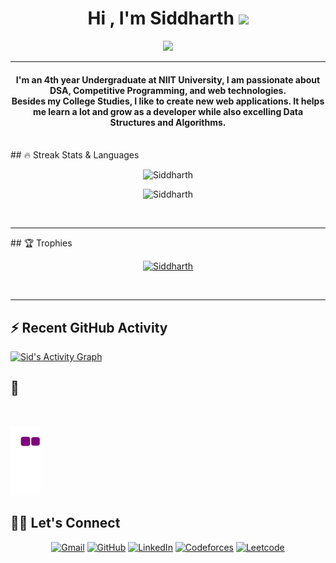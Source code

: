 

<h1 align="center">Hi , I'm Siddharth <img src="https://media.giphy.com/media/hvRJCLFzcasrR4ia7z/giphy.gif" width="35"></h1>
<p align="center">
  <a href="https://github.com/sid121212"><img src="https://readme-typing-svg.herokuapp.com?lines=Competitive+Programmer;JavaScript%20|%20React%20|%20Django%20Developer;Always%20learning%20new%20things&center=true&width=500&height=50"></a>
</p>
<hr/>

<!--countprivate--!>
<h4 align="center">
I'm an 4th year Undergraduate at NIIT University, I am passionate about DSA, Competitive Programming, and web technologies. <br />
	Besides my College Studies, I like to create new web applications. It helps me learn a lot and grow as a developer while also excelling Data Structures and Algorithms.
</h4>
<br>


## 🔥 Streak Stats & Languages
<p align="center"><img src="https://github-readme-streak-stats.herokuapp.com/?user=sid121212&theme=algolia" alt="Siddharth" /></p>
<p align="center"><img src="https://github-readme-stats.vercel.app/api/top-langs/?username=sid121212&count_private=true&theme=algolia&layout=compact" alt="Siddharth" /></p>

<br>
<hr/>

## 🏆 Trophies
<p align="center"> <a href="https://github.com/jaypavasiya"><img
      src="https://github-profile-trophy.vercel.app/?username=sid121212&row=1&column=3&theme=algolia" alt="Siddharth" /></a>  </p>

<!-- algolia -->
<br>
<hr/>

## ⚡ Recent GitHub Activity
<a href="https://github.com/sid121212"><img alt="Sid's Activity Graph" src="https://activity-graph.herokuapp.com/graph?username=sid121212&custom_title=Sid's%20Contribution%20Graph&theme=react-dark" /></a>

## 🐍
  <br>
  
  ![snake gif](https://github.com/sid121212/sid121212/blob/output/github-contribution-grid-snake.gif)



## 🙋‍♀️ Let's Connect
<p align="center">
  <!-- <a href=""><img src="https://img.icons8.com/bubbles/50/000000/web.png" alt="Website"/></a> -->
	<a href="mailto:siddharthmehta121212@gmail.com"><img src="https://img.icons8.com/bubbles/50/000000/gmail.png" title='Gmail' alt="Gmail"/></a>
	<a href="https://github.com/sid121212"><img src="https://img.icons8.com/bubbles/50/000000/github.png" title='GitHub' alt="GitHub"/></a>
	<a href="https://in.linkedin.com/in/siddharthmehta121212"><img src="https://img.icons8.com/bubbles/50/000000/linkedin.png" title='LinkedIn' alt="LinkedIn"/></a>
	<a href="https://codeforces.com/profile/Siddharth_Mehta1311"><img src="https://img.icons8.com/external-tal-revivo-color-tal-revivo/50/000000/external-codeforces-programming-competitions-and-contests-programming-community-logo-color-tal-revivo.png" title='Codeforces' alt="Codeforces"/></a>
	<a href="https://leetcode.com/sid_121212/"><img src="https://img.icons8.com/external-tal-revivo-shadow-tal-revivo/50/000000/external-level-up-your-coding-skills-and-quickly-land-a-job-logo-shadow-tal-revivo.png" title='Leetcode' alt="Leetcode"/></a>
	<!-- <a href=""><img src="https://img.icons8.com/bubbles/50/000000/instagram.png" alt="Instagram"/></a>
	<a href=""><img src="https://img.icons8.com/bubbles/50/000000/youtube.png" alt="Youtube"/></a> -->
	
</p>

